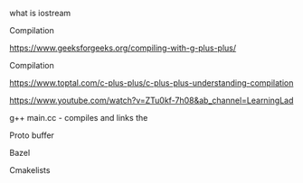 what is iostream

Compilation

https://www.geeksforgeeks.org/compiling-with-g-plus-plus/


Compilation

https://www.toptal.com/c-plus-plus/c-plus-plus-understanding-compilation

https://www.youtube.com/watch?v=ZTu0kf-7h08&ab_channel=LearningLad

g++ main.cc - compiles and links the 

Proto buffer 

Bazel

Cmakelists


